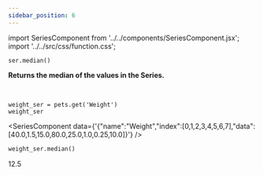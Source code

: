 ```yaml
---
sidebar_position: 6
---
```

import SeriesComponent from '../../components/SeriesComponent.jsx';
import '../../src/css/function.css';

<code>ser.median()</code>

<div className='base'>
    <p><strong>Returns the median of the values in the Series.</strong></p>
</div>

<br />

```python3
weight_ser = pets.get('Weight')
weight_ser
```
<SeriesComponent data={'{"name":"Weight","index":[0,1,2,3,4,5,6,7],"data":[40.0,1.5,15.0,80.0,25.0,1.0,0.25,10.0]}'} />

```python
weight_ser.median()
```
12.5